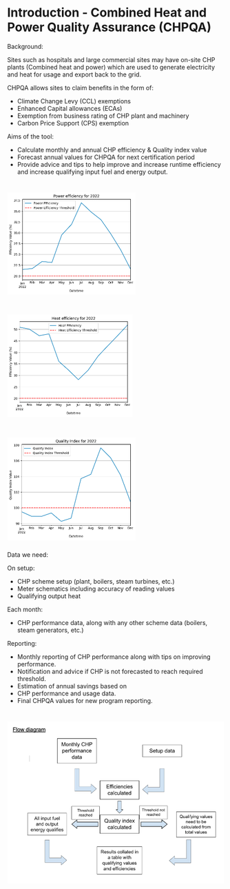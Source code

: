 # Introduction - Combined Heat and Power Quality Assurance (CHPQA)

Background:

Sites such as hospitals and large commercial sites may have on-site CHP plants (Combined heat and power) which are used to generate electricity and heat for usage and export back to the grid. 

CHPQA allows sites to claim benefits in the form of:

- Climate Change Levy (CCL) exemptions
- Enhanced Capital allowances (ECAs)
- Exemption from business rating of CHP plant and machinery
- Carbon Price Support (CPS) exemption

Aims of the tool:

- Calculate monthly and annual CHP efficiency & Quality index value
- Forecast annual values for CHPQA for next certification period
- Provide advice and tips to help improve and increase runtime efficiency and increase qualifying input fuel and energy output.
# <div align="centre"> ![Power Efficiency](Images/Power_efficiency_curve.png) 

# <div align="centre"> ![Heat Efficiency](Images/Heat_efficiency_curve.png) 

# <div align="centre"> ![Quality Index](Images/Quality_Index.png) 

Data we need:

On setup:

- CHP scheme setup (plant, boilers, steam turbines, etc.)
- Meter schematics including accuracy of reading values
- Qualifying output heat

Each month:

- CHP performance data, along with any other scheme data (boilers, steam generators, etc.)

Reporting:

- Monthly reporting of CHP performance  along with tips on improving performance.
- Notification and advice if CHP is not forecasted to reach required threshold.
- Estimation of annual savings based on
- CHP performance and usage data.
- Final CHPQA values for new program reporting.

# <div align="centre"> ![Flow Diagram](Images/CHPQA_FlowDiagram.png) 
</div align>
